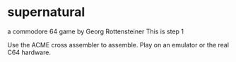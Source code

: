 # supernatural
a commodore 64 game by Georg Rottensteiner
This is step 1

Use the ACME cross assembler to assemble. Play on an emulator or the real C64 hardware.
